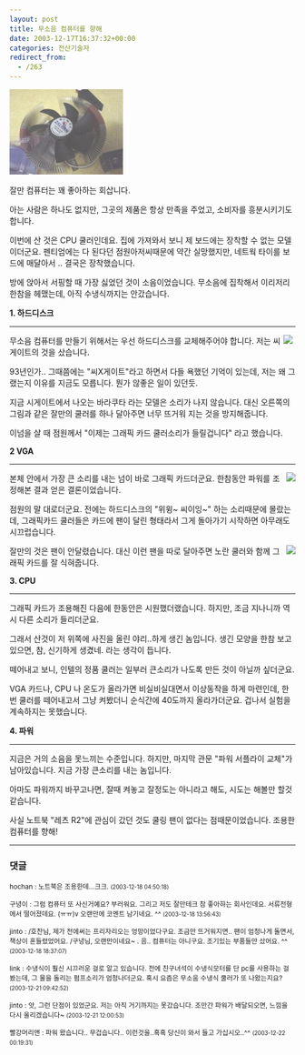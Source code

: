 ```yaml
---
layout: post
title: 무소음 컴퓨터를 향해
date: 2003-12-17T16:37:32+00:00
categories: 전산기술자
redirect_from:
  - /263
---
```


![ ](/assets/media/logs_archives_DSC02882.jpg)

잘만 컴퓨터는 꽤 좋아하는 회삽니다.

아는 사람은 하나도 없지만, 그곳의 제품은 항상 만족을 주었고, 소비자를 흥분시키기도 합니다.

이번에 산 것은 CPU 쿨러인데요. 집에 가져와서 보니 제 보드에는 장착할 수 없는 모델이더군요. 펜티엄에는 다 된다던 점원아저씨때문에 약간 실망했지만, 네트웍 타이를 보드에 매달아서 .. 결국은 장착했습니다.

방에 앉아서 서핑할 때 가장 싫었던 것이 소음이었습니다. 무소음에 집착해서 이리저리 한참을 헤맸는데, 아직 수냉식까지는 안갔습니다.

<b>1. 하드디스크</b>

-----

<img src=http://www.zalman.co.kr/images/0311/zm-2hc1/ZM-2HC1_s3.gif align=right hspace=5>

무소음 컴퓨터를 만들기 위해서는 우선 하드디스크를 교체해주어야 합니다. 저는 씨게이트의 것을 샀습니다.

93년인가.. 그때쯤에는 "씨X게이트"라고 하면서 다들 욕했던 기억이 있는데, 저는 왜 그랬는지 이유를 지금도 모릅니다. 뭔가 않좋은 일이 있던듯.

지금 시게이트에서 나오는 바라쿠타 라는 모델은 소리가 나지 않습니다. 대신 오른쪽의 그림과 같은 잘만의 쿨러를 하나 달아주면 너무 뜨거워 지는 것을 방지해줍니다.

이넘을 살 때 점원께서 "이제는 그래픽 카드 쿨러소리가 들릴겁니다" 라고 했습니다.

<b>2 VGA</b>

---

<img src=http://www.zalman.co.kr/images/0208/80As-2.gif align=right>

본체 안에서 가장 큰 소리를 내는 넘이 바로 그래픽 카드더군요. 한참동안 파워를 조정해본 결과 얻은 결론이었습니다.

점원의 말 대로더군요. 전에는 하드디스크의 "위윙~ 씨이잉~" 하는 소리때문에 몰랐는데, 그래픽카드 쿨러들은 카드에 팬이 달린 형태라서 그게 돌아가기 시작하면 아무래도 시끄럽습니다.

<img src=http://www.zalman.co.kr/images/septemberimg/fb123s.gif align=right >

잘만의 것은 팬이 안달렸습니다. 대신 이런 팬을 따로 달아주면 노란 쿨러와 함께 그래픽 카드를 잘 식혀줍니다.

<b>3. CPU</b>

----

그래픽 카드가 조용해진 다음에 한동안은 시원했더랬습니다. 하지만, 조금 지나니까 역시 다른 소리가 들리더군요.

그래서 산것이 저 위쪽에 사진을 올린 야리..하게 생긴 놈입니다. 생긴 모양을 한참 보고있으면, 참, 신기하게 생겼네. 라는 생각이 듭니다.

떼어내고 보니, 인텔의 정품 쿨러는 일부러 큰소리가 나도록 만든 것이 아닐까 싶더군요.

VGA 카드나, CPU 나 온도가 올라가면 비실비실대면서 이상동작을 하게 마련인데, 한번 쿨러를 떼어내고서 그냥 켜봤더니 순식간에 40도까지 올라가더군요. 겁나서 실험을 계속하지는 못했습니다.

<b>4. 파워</B>

---

지금은 거의 소음을 못느끼는 수준입니다. 하지만, 마지막 관문 "파워 서플라이 교체"가 남아있습니다. 지금 가장 큰소리를 내는 놈입니다.

아마도 파워까지 바꾸고나면, 잘때 켜놓고 잘정도는 아니라고 해도, 시도는 해볼만 할것 같습니다.

사실 노트북 "레츠 R2"에 관심이 갔던 것도 쿨링 팬이 없다는 점때문이었습니다. 조용한 컴퓨터를 향해!

* * *

### 댓글



<!--- cmt:549 --->
<!--- mail: --->
<!--- parent:0 --->

<small class=comment>hochan : 노트북은 조용한데...크크. <small>(2003-12-18 04:50:18)</small></small>


<!--- cmt:550 --->
<!--- mail: --->
<!--- parent:0 --->

<small class=comment>구녕이 : 그럼 컴퓨터 또 사신거예요? 부러워요. 그리고 저도 잘만테크 참 좋아하는 회사인데요. 서류전형에서 떨어졌데요. (ㅠㅠ)v  오랜만에 코멘트 남기네요. ^^ <small>(2003-12-18 13:56:43)</small></small>


<!--- cmt:551 --->
<!--- mail: --->
<!--- parent:0 --->

<small class=comment>jinto : /호찬님, 제가 전에써는 프리자리오는 엉망이었다구요. 조금만 뜨거워지면.. 팬이 엄청나게 돌면서, 책상이 흔들렸었어요.  /구녕님, 오랜만이네요~ . 음.. 컴퓨터는 아니구요. 조기있는 부품들만 샀어요. ^^ <small>(2003-12-18 18:37:07)</small></small>


<!--- cmt:552 --->
<!--- mail: --->
<!--- parent:0 --->

<small class=comment>link : 수냉식이 훨신 시끄러운 걸로 알고 있습니다. 전에 친구녀석이 수냉식모터를 단 pc를 사용하는 걸 봤는데, 그 물을 돌리는 펌프소리가 엄청나더군요. 혹시 요즘은 무소움 수냉식 쿨러가 또 나왔는지요? <small>(2003-12-21 09:42:52)</small></small>


<!--- cmt:553 --->
<!--- mail: --->
<!--- parent:0 --->

<small class=comment>jinto : 앗, 그런 단점이 있었군요. 저는 아직 거기까지는 못갔습니다. 조만간 파워가 배달되오면, 느낌을 다시 올리겠습니다~ <small>(2003-12-21 12:00:53)</small></small>


<!--- cmt:554 --->
<!--- mail: --->
<!--- parent:0 --->

<small class=comment>빨강머리앤 : 파워 왔습니다.. 무겁습니다.. 이런것을..흑흑 당신이 와서 들고 가십시오..^^ <small>(2003-12-22 00:19:31)</small></small>

